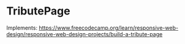 # TributePage
Implements: https://www.freecodecamp.org/learn/responsive-web-design/responsive-web-design-projects/build-a-tribute-page
